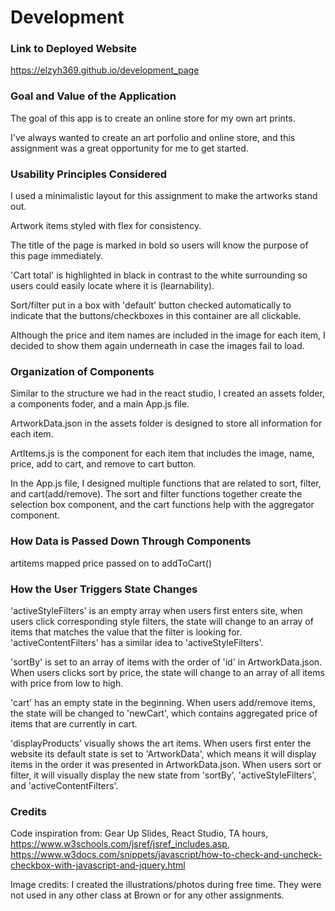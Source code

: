 # Development

### Link to Deployed Website
https://elzyh369.github.io/development_page

### Goal and Value of the Application
The goal of this app is to create an online store for my own art prints.


I've always wanted to create an art porfolio and online store, and this assignment was a great opportunity for me to get started.

### Usability Principles Considered
I used a minimalistic layout for this assignment to make the artworks stand out. 


Artwork items styled with flex for consistency.


The title of the page is marked in bold so users will know the purpose of this page immediately.


'Cart total' is highlighted in black in contrast to the white surrounding so users could easily locate where it is (learnability).


Sort/filter put in a box with 'default' button checked automatically to indicate that the buttons/checkboxes in this container are all clickable.


Although the price and item names are included in the image for each item, I decided to show them again underneath in case the images fail to load.

### Organization of Components
Similar to the structure we had in the react studio, I created an assets folder, a components foder, and a main App.js file.


ArtworkData.json in the assets folder is designed to store all information for each item.


ArtItems.js is the component for each item that includes the image, name, price, add to cart, and remove to cart button.


In the App.js file, I designed multiple functions that are related to sort, filter, and cart(add/remove). The sort and filter functions together create the selection box component, and the cart functions help with the aggregator component.

### How Data is Passed Down Through Components
artitems mapped
price passed on to addToCart()

### How the User Triggers State Changes
'activeStyleFilters' is an empty array when users first enters site, when users click corresponding style filters, the state will change to an array of items that matches the value that the filter is looking for. 'activeContentFilters' has a similar idea to 'activeStyleFilters'.


'sortBy' is set to an array of items with the order of 'id' in ArtworkData.json. When users clicks sort by price, the state will change to an array of all items with price from low to high.


'cart' has an empty state in the beginning. When users add/remove items, the state will be changed to 'newCart', which contains aggregated price of items that are currently in cart.


'displayProducts' visually shows the art items. When users first enter the website its default state is set to 'ArtworkData', which means it will display items in the order it was presented in ArtworkData.json. When users sort or filter, it will visually display the new state from 'sortBy', 'activeStyleFilters', and 'activeContentFilters'.

### Credits
Code inspiration from: Gear Up Slides, React Studio, TA hours, https://www.w3schools.com/jsref/jsref_includes.asp, https://www.w3docs.com/snippets/javascript/how-to-check-and-uncheck-checkbox-with-javascript-and-jquery.html


Image credits:
I created the illustrations/photos during free time. They were not used in any other class at Brown or for any other assignments.
